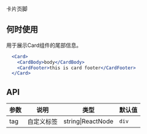 卡片页脚

## 何时使用
用于展示Card组件的尾部信息。

````jsx
  <Card>
    <CardBody>body</CardBody>
    <CardFooter>this is card footer</CardFooter>
  </Card>
````

## API

| 参数 | 说明 | 类型 | 默认值 |
| --- | --- | --- | --- |
| tag | 自定义标签 | string\|ReactNode | `div` |